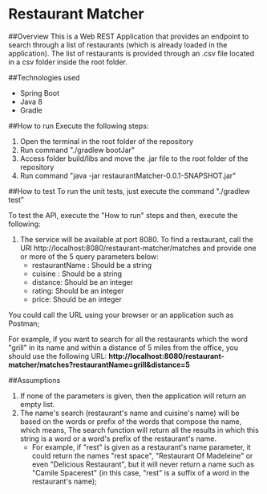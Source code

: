 # Restaurant Matcher 
##Overview 
This is a Web REST Application that provides an endpoint to search through a list of restaurants (which is already loaded in the application). The list of restaurants is provided through an .csv file located in a csv folder inside the root folder.

##Technologies used
* Spring Boot 
* Java 8
* Gradle

##How to run 
Execute the following steps:
1. Open the terminal in the root folder of the repository 
2. Run command "./gradlew bootJar"
3. Access folder build/libs and move the .jar file to the root folder of the repository
4. Run command "java -jar restaurantMatcher-0.0.1-SNAPSHOT.jar"

##How to test
To run the unit tests, just execute the command "./gradlew test"

To test the API, execute the "How to run" steps and then, execute the following:

1. The service will be available at port 8080. To find a restaurant, call the URl http://localhost:8080/restaurant-matcher/matches and provide one or more of the 5 query parameters below: 
   - restaurantName : Should be a string
   - cuisine : Should be a string
   - distance: Should be an integer 
   - rating: Should be an integer
   - price: Should be an integer 

You could call the URL using your browser or an application such as Postman; 

For example, if you want to search for all the restaurants which the word "grill" in its name and within a distance of 5 miles from the office, you should use the following URL: **http://localhost:8080/restaurant-matcher/matches?restaurantName=grill&distance=5** 


##Assumptions
1. If none of the parameters is given, then the application will return an empty list. 
2. The name's search (restaurant's name and cuisine's name) will be based on the words or prefix of the words that compose the name, which means, The search function will return all the results in which this string is a word or a word's prefix of the restaurant's name. 
   - For example, if "rest" is given as a restaurant's name parameter, it could return the names "rest space", "Restaurant Of Madeleine" or even "Delicious Restaurant", but it will never return a name such as "Camile Spacerest" (in this case, "rest" is a suffix of a word in the restaurant's name); 